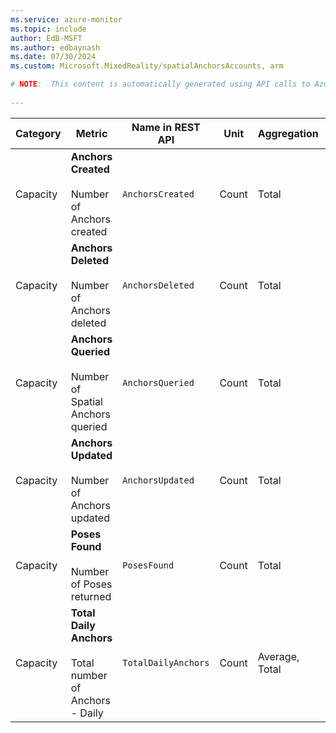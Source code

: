 ```yaml
---
ms.service: azure-monitor
ms.topic: include
author: EdB-MSFT
ms.author: edbaynash
ms.date: 07/30/2024
ms.custom: Microsoft.MixedReality/spatialAnchorsAccounts, arm

# NOTE:  This content is automatically generated using API calls to Azure. Any edits made on these files will be overwritten in the next run of the script. 
 
---
```



|Category|Metric|Name in REST API|Unit|Aggregation|Dimensions|Time Grains|DS Export|
|---|---|---|---|---|---|---|---|
|Capacity|**Anchors Created**<br><br>Number of Anchors created |`AnchorsCreated` |Count |Total |`DeviceFamily`, `SDKVersion`|PT5M, PT1H, PT12H, P1D |Yes|
|Capacity|**Anchors Deleted**<br><br>Number of Anchors deleted |`AnchorsDeleted` |Count |Total |`DeviceFamily`, `SDKVersion`|PT5M, PT1H, PT12H, P1D |Yes|
|Capacity|**Anchors Queried**<br><br>Number of Spatial Anchors queried |`AnchorsQueried` |Count |Total |`DeviceFamily`, `SDKVersion`|PT5M, PT1H, PT12H, P1D |Yes|
|Capacity|**Anchors Updated**<br><br>Number of Anchors updated |`AnchorsUpdated` |Count |Total |`DeviceFamily`, `SDKVersion`|PT5M, PT1H, PT12H, P1D |Yes|
|Capacity|**Poses Found**<br><br>Number of Poses returned |`PosesFound` |Count |Total |`DeviceFamily`, `SDKVersion`|PT5M, PT1H, PT12H, P1D |Yes|
|Capacity|**Total Daily Anchors**<br><br>Total number of Anchors - Daily |`TotalDailyAnchors` |Count |Average, Total |`DeviceFamily`, `SDKVersion`|P1D |Yes|
